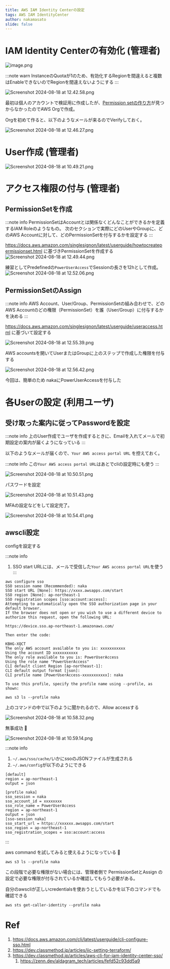 ```yaml
---
title: AWS IAM Identity Centerの設定
tags: AWS IAM IdentityCenter
author: nakamasato
slide: false
---
```

# IAM Identity Centerの有効化 (管理者)

![image.png](https://qiita-image-store.s3.ap-northeast-1.amazonaws.com/0/7059/2b2dd823-7875-79b9-7f1a-fe7b9489a387.png)


:::note warn
InstanceのQuotaが1のため、有効化するRegionを間違えると複数はEnableできないのでRegionを間違えないようにする
:::

![Screenshot 2024-08-18 at 12.42.58.png](https://qiita-image-store.s3.ap-northeast-1.amazonaws.com/0/7059/fe0ff588-541c-c64f-2d98-0a8ffeffba05.png)

最初は個人のアカウントで検証用に作成したが、[Permission setの作り方](https://docs.aws.amazon.com/singlesignon/latest/userguide/howtocreatepermissionset.html)が見つからなかったのでAWS Orgで作成。

Orgを初めて作ると、以下のようなメールが来るのでVerifyしておく。

![Screenshot 2024-08-18 at 12.46.27.png](https://qiita-image-store.s3.ap-northeast-1.amazonaws.com/0/7059/939f4f74-9e6c-0d7f-e180-a841365d76e7.png)

<!--

# Standard Authentication (Optional)

OTPをsend emailにしておく。

![Screenshot 2024-08-18 at 10.40.09.png](https://qiita-image-store.s3.ap-northeast-1.amazonaws.com/0/7059/bce60046-6ae4-c6f4-9ca7-427db595a6a6.png)

# Setup application

![Screenshot 2024-08-18 at 10.41.51.png](https://qiita-image-store.s3.ap-northeast-1.amazonaws.com/0/7059/2193e873-7881-bb50-676c-b440775a0294.png)

-->

# User作成 (管理者)

![Screenshot 2024-08-18 at 10.49.21.png](https://qiita-image-store.s3.ap-northeast-1.amazonaws.com/0/7059/079d8d83-97df-bc81-a2ed-08d4a95b29fd.png)

# アクセス権限の付与 (管理者)

## PermissionSetを作成

:::note info
PermissionSetはAccountとは関係なくどんなことができるかを定義するIAM Roleのようなもの。
次のセクションで実際にどのUserやGroupに、どのAWS Accountに対して、どのPermissionSetを付与するかを設定する
:::


https://docs.aws.amazon.com/singlesignon/latest/userguide/howtocreatepermissionset.html に基づきPermissionSetを作成する
![Screenshot 2024-08-18 at 12.49.44.png](https://qiita-image-store.s3.ap-northeast-1.amazonaws.com/0/7059/d6cc2880-d038-6bbc-941d-2aa7f91d376b.png)

練習としてPredefinedの`PowerUserAccess`でSessionの長さを12hとして作成。
![Screenshot 2024-08-18 at 12.52.06.png](https://qiita-image-store.s3.ap-northeast-1.amazonaws.com/0/7059/ad1ee6d2-a52b-397e-5064-3bd53b72636b.png)

## PermissionSetのAssign

:::note info
AWS Account、User/Group、PermissionSetの組み合わせで、どのAWS Accountのどの権限（PermissionSet）を誰（User/Group）に付与するかを決める
:::


https://docs.aws.amazon.com/singlesignon/latest/userguide/useraccess.html に基づいて設定する

![Screenshot 2024-08-18 at 12.55.39.png](https://qiita-image-store.s3.ap-northeast-1.amazonaws.com/0/7059/7ef4ea82-db10-35d0-7ef5-78f8b464895e.png)

AWS accountsを開いてUserまたはGroupに上のステップで作成した権限を付与する

![Screenshot 2024-08-18 at 12.56.42.png](https://qiita-image-store.s3.ap-northeast-1.amazonaws.com/0/7059/eda892cc-1ba1-2b6a-a8d8-354dfe6fed03.png)

今回は、簡単のため nakaにPowerUserAccessを付与した

# 各Userの設定 (利用ユーザ)

## 受け取った案内に従ってPasswordを設定

:::note info
上のUser作成でユーザを作成するときに、Emailを入れてメールで初期設定の案内が届くようになっている
:::


以下のようなメールが届くので、`Your AWS access portal URL` を控えておく。

:::note info
この`Your AWS access portal URL`はあとでcliの設定時にも使う
:::


![Screenshot 2024-08-18 at 10.50.51.png](https://qiita-image-store.s3.ap-northeast-1.amazonaws.com/0/7059/a2b4c952-ec0f-b2a3-a871-6c8b81b5db1e.png)


パスワードを設定

![Screenshot 2024-08-18 at 10.51.43.png](https://qiita-image-store.s3.ap-northeast-1.amazonaws.com/0/7059/da563c09-b9f6-5305-644f-00d6ecf9eea5.png)


MFAの設定などをして設定完了。

![Screenshot 2024-08-18 at 10.54.41.png](https://qiita-image-store.s3.ap-northeast-1.amazonaws.com/0/7059/9c7bf95f-cd99-d5ba-7705-2878d8ea4467.png)


## awscli設定

configを設定する

:::note info
1. SSO start URLには、メールで受信した`Your AWS access portal URL`を使う
:::


```
aws configure sso
SSO session name (Recommended): naka
SSO start URL [None]: https://xxxx.awsapps.com/start
SSO region [None]: ap-northeast-1
SSO registration scopes [sso:account:access]:
Attempting to automatically open the SSO authorization page in your default browser.
If the browser does not open or you wish to use a different device to authorize this request, open the following URL:

https://device.sso.ap-northeast-1.amazonaws.com/

Then enter the code:

KBHG-XQCT
The only AWS account available to you is: xxxxxxxxxxx
Using the account ID xxxxxxxxxxx
The only role available to you is: PowerUserAccess
Using the role name "PowerUserAccess"
CLI default client Region [ap-northeast-1]:
CLI default output format [json]:
CLI profile name [PowerUserAccess-xxxxxxxxxxx]: naka

To use this profile, specify the profile name using --profile, as shown:

aws s3 ls --profile naka
```

上のコマンドの中で以下のように聞かれるので、Allow accessする

![Screenshot 2024-08-18 at 10.58.32.png](https://qiita-image-store.s3.ap-northeast-1.amazonaws.com/0/7059/b7202034-698a-b294-29cc-b6001290bdc9.png)

無事成功 :tada: 

![Screenshot 2024-08-18 at 10.59.14.png](https://qiita-image-store.s3.ap-northeast-1.amazonaws.com/0/7059/8cfe336b-54de-18bc-34b3-c87c6ef09232.png)

:::note info
1. `~/.aws/sso/cache/`いかにssoのJSONファイルが生成される
1. `~/.aws/config`が以下のようにできる

```
[default]
region = ap-northeast-1
output = json

[profile naka]
sso_session = naka
sso_account_id = xxxxxxxx
sso_role_name = PowerUserAccess
region = ap-northeast-1
output = json
[sso-session naka]
sso_start_url = https://xxxxxx.awsapps.com/start
sso_region = ap-northeast-1
sso_registration_scopes = sso:account:access
```

:::

aws command を試してみると使えるようになっている :tada: 

```
aws s3 ls --profile naka
```

この段階で必要な権限がない場合には、管理者側で PermissionSetとAssign の設定で必要な権限が付与されているか確認してもらう必要がある。

自分のawscliが正しいcredentialsを使おうとしているかを以下のコマンドでも確認できる

```
aws sts get-caller-identity --profile naka
```

# Ref

1. https://docs.aws.amazon.com/cli/latest/userguide/cli-configure-sso.html
1. https://dev.classmethod.jp/articles/iic-setting-terraform/
1. https://dev.classmethod.jp/articles/aws-cli-for-iam-identity-center-sso/
    1. https://zenn.dev/aldagram_tech/articles/fefd52c93dd5a9

